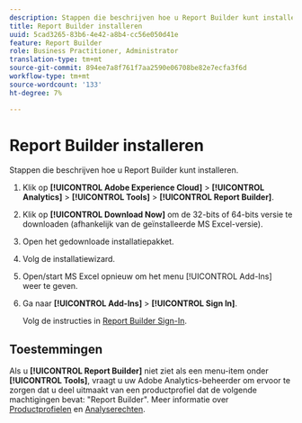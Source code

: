 ```yaml
---
description: Stappen die beschrijven hoe u Report Builder kunt installeren.
title: Report Builder installeren
uuid: 5cad3265-83b6-4e42-a8b4-cc56e050d41e
feature: Report Builder
role: Business Practitioner, Administrator
translation-type: tm+mt
source-git-commit: 894ee7a8f761f7aa2590e06708be82e7ecfa3f6d
workflow-type: tm+mt
source-wordcount: '133'
ht-degree: 7%

---
```



# Report Builder installeren

Stappen die beschrijven hoe u Report Builder kunt installeren.

1. Klik op **[!UICONTROL Adobe Experience Cloud]** > **[!UICONTROL Analytics]** > **[!UICONTROL Tools]** > **[!UICONTROL Report Builder]**.
1. Klik op **[!UICONTROL Download Now]** om de 32-bits of 64-bits versie te downloaden (afhankelijk van de geïnstalleerde MS Excel-versie).
1. Open het gedownloade installatiepakket.
1. Volg de installatiewizard.
1. Open/start MS Excel opnieuw om het menu [!UICONTROL Add-Ins] weer te geven.
1. Ga naar **[!UICONTROL Add-Ins]** > **[!UICONTROL Sign In]**.

   Volg de instructies in [Report Builder Sign-In](/help/analyze/report-builder/setup/login.md).

## Toestemmingen

Als u **[!UICONTROL Report Builder]** niet ziet als een menu-item onder **[!UICONTROL Tools]**, vraagt u uw Adobe Analytics-beheerder om ervoor te zorgen dat u deel uitmaakt van een productprofiel dat de volgende machtigingen bevat: &quot;Report Builder&quot;. Meer informatie over [Productprofielen](https://docs.adobe.com/content/help/en/analytics/admin/admin-console/permissions/product-profile.html) en [Analyserechten](https://docs.adobe.com/content/help/en/analytics/admin/admin-console/permissions/analytics-tools.html).
